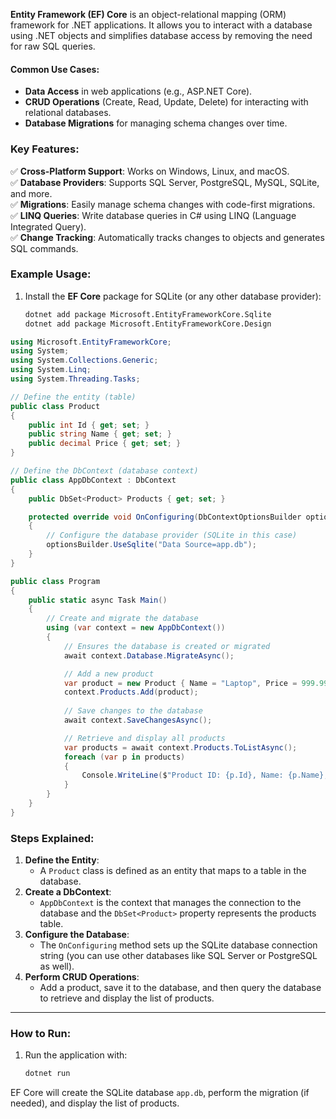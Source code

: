 **Entity Framework (EF) Core** is an object-relational mapping (ORM) framework for .NET applications. It allows you to interact with a database using .NET objects and simplifies database access by removing the need for raw SQL queries.

#### **Common Use Cases**:
- **Data Access** in web applications (e.g., ASP.NET Core).
- **CRUD Operations** (Create, Read, Update, Delete) for interacting with relational databases.
- **Database Migrations** for managing schema changes over time.

### **Key Features**:

✅ **Cross-Platform Support**: Works on Windows, Linux, and macOS.  
✅ **Database Providers**: Supports SQL Server, PostgreSQL, MySQL, SQLite, and more.  
✅ **Migrations**: Easily manage schema changes with code-first migrations.  
✅ **LINQ Queries**: Write database queries in C# using LINQ (Language Integrated Query).  
✅ **Change Tracking**: Automatically tracks changes to objects and generates SQL commands.

### **Example Usage**:

1. Install the **EF Core** package for SQLite (or any other database provider):
    ```bash
    dotnet add package Microsoft.EntityFrameworkCore.Sqlite
    dotnet add package Microsoft.EntityFrameworkCore.Design
    ```

```csharp
using Microsoft.EntityFrameworkCore;
using System;
using System.Collections.Generic;
using System.Linq;
using System.Threading.Tasks;

// Define the entity (table)
public class Product
{
    public int Id { get; set; }
    public string Name { get; set; }
    public decimal Price { get; set; }
}

// Define the DbContext (database context)
public class AppDbContext : DbContext
{
    public DbSet<Product> Products { get; set; }

    protected override void OnConfiguring(DbContextOptionsBuilder optionsBuilder)
    {
        // Configure the database provider (SQLite in this case)
        optionsBuilder.UseSqlite("Data Source=app.db");
    }
}

public class Program
{
    public static async Task Main()
    {
        // Create and migrate the database
        using (var context = new AppDbContext())
        {
	        // Ensures the database is created or migrated
            await context.Database.MigrateAsync(); 

            // Add a new product
            var product = new Product { Name = "Laptop", Price = 999.99m };
            context.Products.Add(product);
        
	        // Save changes to the database
            await context.SaveChangesAsync(); 

            // Retrieve and display all products
            var products = await context.Products.ToListAsync();
            foreach (var p in products)
            {
                Console.WriteLine($"Product ID: {p.Id}, Name: {p.Name}, Price: {p.Price}");
            }
        }
    }
}
```

### **Steps Explained**:

1. **Define the Entity**:
    - A `Product` class is defined as an entity that maps to a table in the database.
2. **Create a DbContext**:
    - `AppDbContext` is the context that manages the connection to the database and the `DbSet<Product>` property represents the products table.
3. **Configure the Database**:
    - The `OnConfiguring` method sets up the SQLite database connection string (you can use other databases like SQL Server or PostgreSQL as well).
4. **Perform CRUD Operations**:
    - Add a product, save it to the database, and then query the database to retrieve and display the list of products.

---
### **How to Run**:

1. Run the application with:
    ```bash
    dotnet run
    ```

EF Core will create the SQLite database `app.db`, perform the migration (if needed), and display the list of products.

